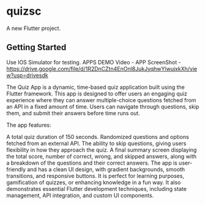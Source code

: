 # quizsc

A new Flutter project.

## Getting Started

Use IOS Simulator for testing.
APPS DEMO Video - 
APP ScreenShot - https://drive.google.com/file/d/1R2DnCZtn4EnOnl8JukJyqhwYlwujxkXh/view?usp=drivesdk


The Quiz App is a dynamic, time-based quiz application built using the Flutter framework. This app is designed to offer users an engaging quiz experience where they can answer multiple-choice questions fetched from an API in a fixed amount of time. Users can navigate through questions, skip them, and submit their answers before time runs out.

The app features:

A total quiz duration of 150 seconds.
Randomized questions and options fetched from an external API.
The ability to skip questions, giving users flexibility in how they approach the quiz.
A final summary screen displaying the total score, number of correct, wrong, and skipped answers, along with a breakdown of the questions and their correct answers.
The app is user-friendly and has a clean UI design, with gradient backgrounds, smooth transitions, and responsive buttons. It is perfect for learning purposes, gamification of quizzes, or enhancing knowledge in a fun way. It also demonstrates essential Flutter development techniques, including state management, API integration, and custom UI components.




